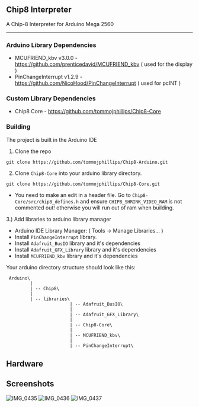 
## Chip8 Interpreter

A Chip-8 Interpreter for Arduino Mega 2560

---

### Arduino Library Dependencies
  - MCUFRIEND_kbv v3.0.0 - https://github.com/prenticedavid/MCUFRIEND_kbv ( used for the display )
  - PinChangeInterrupt v1.2.9 - https://github.com/NicoHood/PinChangeInterrupt ( used for pcINT ) 

### Custom Library Dependencies
  - Chip8 Core - https://github.com/tommojphillips/Chip8-Core

### Building
 The project is built in the Arduino IDE

 1. Clone the repo 

```
git clone https://github.com/tommojphillips/Chip8-Arduino.git
```

2. Clone `Chip8-Core` into your arduino library directory.

```
git clone https://github.com/tommojphillips/Chip8-Core.git
```
 - You need to make an edit in a header file. Go to `Chip8-Core/src/chip8_defines.h` and ensure `CHIP8_SHRINK_VIDEO_RAM` is not commented out! otherwise you will run out of ram when building.

3.) Add libraries to arduino library manager
  - Arduino IDE Library Manager: ( Tools -> Manage Libraries... )
   - Install `PinChangeInterrupt` library.
   - Install `Adafruit_BusIO` library and it's dependencies
   - Install `Adafruit_GFX_Library` library and it's dependencies
   - Install `MCUFRIEND_kbv` library and it's dependencies

Your arduino directory structure should look like this:

```
 Arduino\
         |
         | -- Chip8\
         |
         | -- libraries\             
                        | -- Adafruit_BusIO\
                        |
                        | -- Adafruit_GFX_Library\
                        |
                        | -- Chip8-Core\
                        |
                        | -- MCUFRIEND_kbv\
                        |
                        | -- PinChangeInterrupt\

```

## Hardware

## Screenshots
![IMG_0435](https://github.com/user-attachments/assets/29143707-4e09-4c73-a924-41ef2aa24f95)
![IMG_0436](https://github.com/user-attachments/assets/a47b8223-9503-4932-98e4-ec71e8dddab0)
![IMG_0437](https://github.com/user-attachments/assets/31bc5c5e-9751-4ec2-af9e-bc3c4da11dc5)
